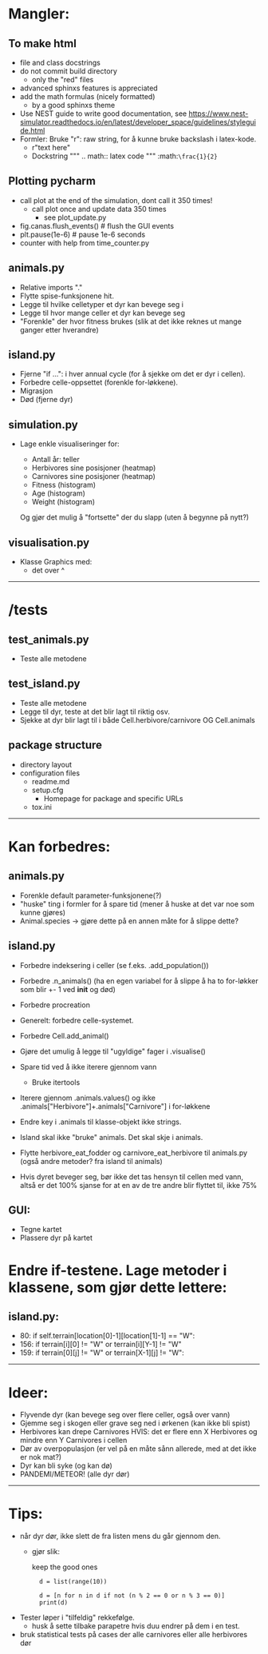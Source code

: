 Mangler:
========

To make html
------------
* file and class docstrings
* do not commit build directory
   - only the "red" files
* advanced sphinxs features is appreciated
* add the math formulas (nicely formatted)
   - by a good sphinxs theme 
* Use NEST guide to write good documentation, see
  https://www.nest-simulator.readthedocs.io/en/latest/developer_space/guidelines/styleguide.html
* Formler:
     Bruke "r": raw string, for å kunne bruke backslash i latex-kode.
     - r"text here"
     - Dockstring
         """
         .. math::
            latex code
         """
       :math:`\frac{1}{2}`

Plotting pycharm
----------------
* call plot at the end of the simulation, dont call it 350 times!
  - call plot once and update data 350 times
    - see plot_update.py  
* fig.canas.flush_events()  # flush the GUI events
* plt.pause(1e-6)  # pause 1e-6 seconds
* counter with help from time_counter.py


animals.py
----------
* Relative imports "."
* Flytte spise-funksjonene hit.
* Legge til hvilke celletyper et dyr kan bevege seg i
* Legge til hvor mange celler et dyr kan bevege seg
* "Forenkle" der hvor fitness brukes (slik at det ikke reknes ut mange ganger etter hverandre)

island.py
---------
* Fjerne "if ...": i hver annual cycle (for å sjekke om det er dyr i cellen).
* Forbedre celle-oppsettet (forenkle for-løkkene).
* Migrasjon
* Død (fjerne dyr)

simulation.py
-------------
* Lage enkle visualiseringer for:
  - Antall år: teller
  - Herbivores sine posisjoner (heatmap)
  - Carnivores sine posisjoner (heatmap)
  - Fitness (histogram)
  - Age (histogram)
  - Weight (histogram)

  Og gjør det mulig å "fortsette" der du slapp (uten å begynne på nytt?)

visualisation.py
----------------
* Klasse Graphics med: 
  - det over ^

---------------------------------------------------------------------------------------------------

/tests
======

test_animals.py
---------------
* Teste alle metodene

test_island.py
--------------
* Teste alle metodene
* Legge til dyr, teste at det blir lagt til riktig osv.
* Sjekke at dyr blir lagt til i både Cell.herbivore/carnivore OG Cell.animals

package structure
----------------
* directory layout
* configuration files
  - readme.md
  - setup.cfg
    - Homepage for package and specific URLs
  - tox.ini

---------------------------------------------------------------------------------------------------

Kan forbedres:
==============
animals.py
----------
* Forenkle default parameter-funksjonene(?)
* "huske" ting i formler for å spare tid (mener å huske at det var noe som kunne gjøres)
* Animal.species -> gjøre dette på en annen måte for å slippe dette?

island.py
---------
* Forbedre indeksering i celler (se f.eks. .add_population())
* Forbedre .n_animals() (ha en egen variabel for å slippe å ha to for-løkker som blir +- 1
  ved __init__ og død)
* Forbedre procreation
* Generelt: forbedre celle-systemet.
* Forbedre Cell.add_animal()
* Gjøre det umulig å legge til "ugyldige" fager i .visualise()
* Spare tid ved å ikke iterere gjennom vann
  - Bruke itertools
* Iterere gjennom .animals.values() og ikke .animals["Herbivore"]+.animals["Carnivore"] 
  i for-løkkene
* Endre key i .animals til klasse-objekt ikke strings.

* Island skal ikke "bruke" animals. Det skal skje i animals.
* Flytte herbivore_eat_fodder og carnivore_eat_herbivore til animals.py (også andre metoder? fra island til animals)
* Hvis dyret beveger seg, bør ikke det tas hensyn til cellen med vann, 
  altså er det 100% sjanse for at en av de tre andre blir flyttet til, ikke 75%


GUI:
----
* Tegne kartet
* Plassere dyr på kartet

Endre if-testene. Lage metoder i klassene, som gjør dette lettere:
==================================================================

island.py:
----------
* 80: if self.terrain[location[0]-1][location[1]-1] == "W":
* 156: if terrain[i][0] != "W" or terrain[i][Y-1] != "W"
* 159: if terrain[0][j] != "W" or terrain[X-1][j] != "W":

---------------------------------------------------------------------------------------------------

Ideer:
======
* Flyvende dyr (kan bevege seg over flere celler, også over vann)
* Gjemme seg i skogen eller grave seg ned i ørkenen (kan ikke bli spist)
* Herbivores kan drepe Carnivores HVIS: det er flere enn X Herbivores og mindre enn Y Carnivores
 i cellen
* Dør av overpopulasjon (er vel på en måte sånn allerede, med at det ikke er nok mat?)
* Dyr kan bli syke (og kan dø)
* PANDEMI/METEOR! (alle dyr dør)


---------------------------------------------------------------------------------------------------

Tips:
=====
* når dyr dør, ikke slett de fra listen mens du går gjennom den.
  - gjør slik:

       keep the good ones

          d = list(range(10))

          d = [n for n in d if not (n % 2 == 0 or n % 3 == 0)]
          print(d)

* Tester løper i "tilfeldig" rekkefølge.
  - husk å sette tilbake parapetre hvis duu endrer på dem i en test.
* bruk statistical tests på cases der alle carnivores eller alle herbivores dør

